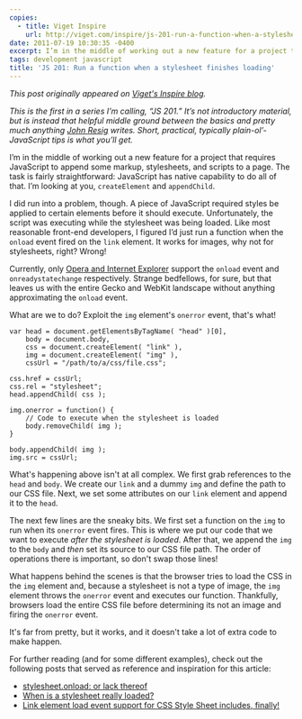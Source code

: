 ```yaml
---
copies:
  - title: Viget Inspire
    url: http://viget.com/inspire/js-201-run-a-function-when-a-stylesheet-finishes-loading
date: 2011-07-19 10:30:35 -0400
excerpt: I’m in the middle of working out a new feature for a project that requires JavaScript to append some markup, stylesheets, and scripts to a page. A piece of JavaScript required styles be applied to certain elements before it should execute.
tags: development javascript
title: 'JS 201: Run a function when a stylesheet finishes loading'
---
```


_This post originally appeared on [Viget's Inspire blog](http://viget.com/inspire/js-201-run-a-function-when-a-stylesheet-finishes-loading)._

_This is the first in a series I’m calling, “JS 201.” It’s not introductory material, but is instead that helpful middle ground between the basics and pretty much anything [John Resig](http://ejohn.org/) writes. Short, practical, typically plain-ol’-JavaScript tips is what you’ll get._

I’m in the middle of working out a new feature for a project that requires JavaScript to append some markup, stylesheets, and scripts to a page. The task is fairly straightforward: JavaScript has native capability to do all of that. I’m looking at you, `createElement` and `appendChild`.

I did run into a problem, though. A piece of JavaScript required styles be applied to certain elements before it should execute. Unfortunately, the script was executing while the stylesheet was being loaded. Like most reasonable front-end developers, I figured I’d just run a function when the `onload` event fired on the `link` element. It works for images, why not for stylesheets, right? Wrong!

Currently, only [Opera and Internet Explorer](http://thudjs.tumblr.com/post/637855087/stylesheet-onload-or-lack-thereof) support the `onload` event and `onreadystatechange` respectively. Strange bedfellows, for sure, but that leaves us with the entire Gecko and WebKit landscape without anything approximating the `onload` event.

What are we to do? Exploit the `img` element's `onerror` event, that's what!

	var head = document.getElementsByTagName( "head" )[0],
	    body = document.body,
	    css = document.createElement( "link" ),
	    img = document.createElement( "img" ),
	    cssUrl = "/path/to/a/css/file.css";

	css.href = cssUrl;
	css.rel = "stylesheet";
	head.appendChild( css );

	img.onerror = function() {
	    // Code to execute when the stylesheet is loaded
	    body.removeChild( img );
	}

	body.appendChild( img );
	img.src = cssUrl;

What's happening above isn't at all complex. We first grab references to the `head` and `body`. We create our `link` and a dummy `img` and define the path to our CSS file. Next, we set some attributes on our `link` element and append it to the `head`.

The next few lines are the sneaky bits. We first set a function on the `img` to run when its `onerror` event fires. This is where we put our code that we want to execute _after the stylesheet is loaded_. After that, we append the `img` to the `body` and _then_ set its source to our CSS file path. The order of operations there is important, so don't swap those lines!

What happens behind the scenes is that the browser tries to load the CSS in the `img` element and, because a stylesheet is not a type of image, the `img` element throws the `onerror` event and executes our function. Thankfully, browsers load the entire CSS file before determining its not an image and firing the `onerror` event.

It's far from pretty, but it works, and it doesn't take a lot of extra code to make happen.

For further reading (and for some different examples), check out the following posts that served as reference and inspiration for this article:

- [stylesheet.onload: or lack thereof](http://thudjs.tumblr.com/post/637855087/stylesheet-onload-or-lack-thereof)
- [When is a stylesheet really loaded?](http://www.phpied.com/when-is-a-stylesheet-really-loaded/)
- [Link element load event support for CSS Style Sheet includes, finally!](http://www.backalleycoder.com/2011/03/20/link-tag-css-stylesheet-load-event/)
